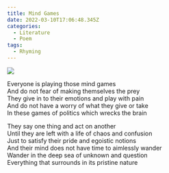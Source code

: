 ```yaml
---
title: Mind Games
date: 2022-03-10T17:06:48.345Z
categories:
  - Literature
  - Poem
tags:
  - Rhyming
---
```


<img src='https://hits.seeyoufarm.com/api/count/incr/badge.svg?url=https%3A%2F%2Fporush264.github.io%2Fposts%2F2022%2F03%2F10%2Fmind-games%2F&count_bg=%2379C83D&title_bg=%23555555&icon=&icon_color=%23E7E7E7&title=hits&edge_flat=false' align=center><br>


Everyone is playing those mind games\
And do not fear of making themselves the prey\
They give in to their emotions and play with pain\
And do not have a worry of what they give or take\
In these games of politics which wrecks the brain

They say one thing and act on another \
Until they are left with a life of chaos and confusion\
Just to satisfy their pride and egoistic notions\
And their mind does not have time to aimlessly wander\
Wander in the deep sea of unknown and question\
Everything that surrounds in its pristine nature
